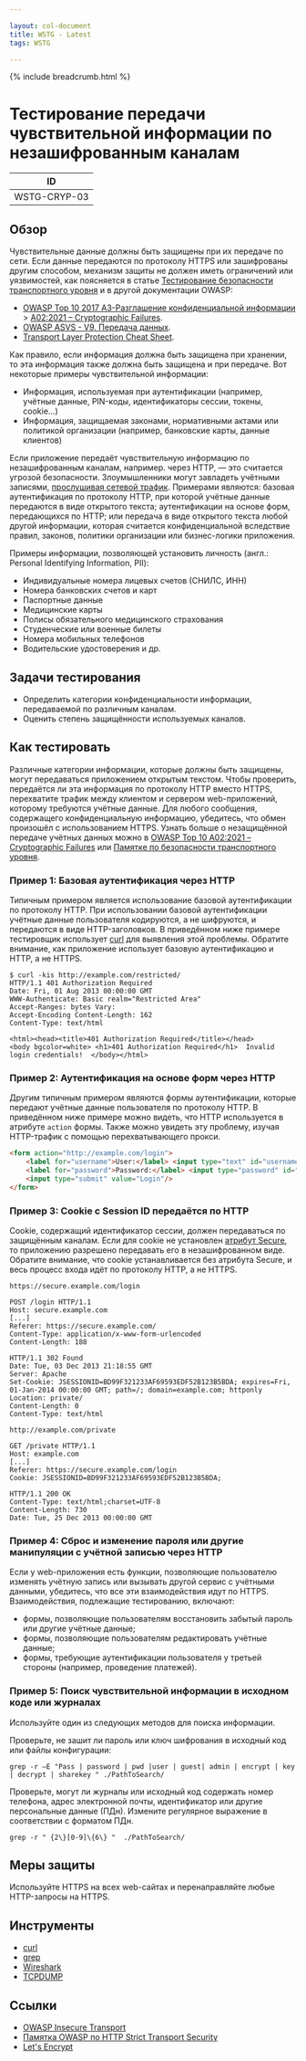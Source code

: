 ```yaml
---

layout: col-document
title: WSTG - Latest
tags: WSTG

---
```


{% include breadcrumb.html %}
# Тестирование передачи чувствительной информации по незашифрованным каналам

|ID          |
|------------|
|WSTG-CRYP-03|

## Обзор

Чувствительные данные должны быть защищены при их передаче по сети. Если данные передаются по протоколу HTTPS или зашифрованы другим способом, механизм защиты не должен иметь ограничений или уязвимостей, как поясняется в статье [Тестирование безопасности транспортного уровня](01-Testing_for_Weak_Transport_Layer_Security.md) и в другой документации OWASP:

- [OWASP Top 10 2017 A3-Разглашение конфиденциальной информации](https://wiki.owasp.org/?title=Special:Redirect/file/OWASP%20Top%2010-2017-ru.pdf) > [A02:2021 – Cryptographic Failures](https://owasp.org/Top10/A02_2021-Cryptographic_Failures/).
- [OWASP ASVS - V9. Передача данных](https://github.com/OWASP/ASVS/blob/master/4.0/ru/0x17-V9-Communications.md).
- [Transport Layer Protection Cheat Sheet](https://cheatsheetseries.owasp.org/cheatsheets/Transport_Layer_Protection_Cheat_Sheet.html).

Как правило, если информация должна быть защищена при хранении, то эта информация также должна быть защищена и при передаче. Вот некоторые примеры чувствительной информации:

- Информация, используемая при аутентификации (например, учётные данные, PIN-коды, идентификаторы сессии, токены, cookie…)
- Информация, защищаемая законами, нормативными актами или политикой организации (например, банковские карты, данные клиентов)

Если приложение передаёт чувствительную информацию по незашифрованным каналам, например. через HTTP, — это считается угрозой безопасности. Злоумышленники могут завладеть учётными записями, [прослушивая сетевой трафик](https://owasp.org/www-community/attacks/Manipulator-in-the-middle_attack). Примерами являются: базовая аутентификация по протоколу HTTP, при которой учётные данные передаются в виде открытого текста; аутентификации на основе форм, передающихся по HTTP; или передача в виде открытого текста любой другой информации, которая считается конфиденциальной вследствие правил, законов, политики организации или бизнес-логики приложения.

Примеры информации, позволяющей установить личность (англ.: Personal Identifying Information, PII):

- Индивидуальные номера лицевых счетов (СНИЛС, ИНН)
- Номера банковских счетов и карт
- Паспортные данные
- Медицинские карты
- Полисы обязательного медицинского страхования
- Студенческие или военные билеты
- Номера мобильных телефонов
- Водительские удостоверения и др.

## Задачи тестирования

- Определить категории конфиденциальности информации, передаваемой по различным каналам.
- Оценить степень защищённости используемых каналов.

## Как тестировать

Различные категории информации, которые должны быть защищены, могут передаваться приложением открытым текстом. Чтобы проверить, передаётся ли эта информация по протоколу HTTP вместо HTTPS, перехватите трафик между клиентом и сервером web-приложений, которому требуются учётные данные. Для любого сообщения, содержащего конфиденциальную информацию, убедитесь, что обмен произошёл с использованием HTTPS. Узнать больше о незащищённой передаче учётных данных можно в [OWASP Top 10 A02:2021 – Cryptographic Failures](https://owasp.org/Top10/A02_2021-Cryptographic_Failures/) или [Памятке по безопасности транспортного уровня](https://cheatsheetseries.owasp.org/cheatsheets/Transport_Layer_Protection_Cheat_Sheet.html).

### Пример 1: Базовая аутентификация через HTTP

Типичным примером является использование базовой аутентификации по протоколу HTTP. При использовании базовой аутентификации учётные данные пользователя кодируются, а не шифруются, и передаются в виде HTTP-заголовков. В приведённом ниже примере тестировщик использует [curl](https://curl.se/) для выявления этой проблемы. Обратите внимание, как приложение использует базовую аутентификацию и HTTP, а не HTTPS.

```http
$ curl -kis http://example.com/restricted/
HTTP/1.1 401 Authorization Required
Date: Fri, 01 Aug 2013 00:00:00 GMT
WWW-Authenticate: Basic realm="Restricted Area"
Accept-Ranges: bytes Vary:
Accept-Encoding Content-Length: 162
Content-Type: text/html

<html><head><title>401 Authorization Required</title></head>
<body bgcolor=white> <h1>401 Authorization Required</h1>  Invalid login credentials!  </body></html>
```

### Пример 2: Аутентификация на основе форм через HTTP

Другим типичным примером являются формы аутентификации, которые передают учётные данные пользователя по протоколу HTTP. В приведённом ниже примере можно видеть, что HTTP используется в атрибуте `action` формы. Также можно увидеть эту проблему, изучая HTTP-трафик с помощью перехватывающего прокси.

```html
<form action="http://example.com/login">
    <label for="username">User:</label> <input type="text" id="username" name="username" value=""/><br />
    <label for="password">Password:</label> <input type="password" id="password" name="password" value=""/>
    <input type="submit" value="Login"/>
</form>
```

### Пример 3: Cookie с Session ID передаётся по HTTP

Cookie, содержащий идентификатор сессии, должен передаваться по защищённым каналам. Если для cookie не установлен [атрибут Secure](../06-Session_Management_Testing/02-Testing_for_Cookies_Attributes.md), то приложению разрешено передавать его в незашифрованном виде. Обратите внимание, что cookie устанавливается без атрибута Secure, и весь процесс входа идёт по протоколу HTTP, а не HTTPS.

```http
https://secure.example.com/login

POST /login HTTP/1.1
Host: secure.example.com
[...]
Referer: https://secure.example.com/
Content-Type: application/x-www-form-urlencoded
Content-Length: 188

HTTP/1.1 302 Found
Date: Tue, 03 Dec 2013 21:18:55 GMT
Server: Apache
Set-Cookie: JSESSIONID=BD99F321233AF69593EDF52B123B5BDA; expires=Fri, 01-Jan-2014 00:00:00 GMT; path=/; domain=example.com; httponly
Location: private/
Content-Length: 0
Content-Type: text/html
```

```http
http://example.com/private

GET /private HTTP/1.1
Host: example.com
[...]
Referer: https://secure.example.com/login
Cookie: JSESSIONID=BD99F321233AF69593EDF52B123B5BDA;

HTTP/1.1 200 OK
Content-Type: text/html;charset=UTF-8
Content-Length: 730
Date: Tue, 25 Dec 2013 00:00:00 GMT
```

### Пример 4: Сброс и изменение пароля или другие манипуляции с учётной записью через HTTP

Если у web-приложения есть функции, позволяющие пользователю изменять учётную запись или вызывать другой сервис с учётными данными, убедитесь, что все эти взаимодействия идут по HTTPS. Взаимодействия, подлежащие тестированию, включают:

- формы, позволяющие пользователям восстановить забытый пароль или другие учётные данные;
- формы, позволяющие пользователям редактировать учётные данные;
- формы, требующие аутентификации пользователя у третьей стороны (например, проведение платежей).

### Пример 5: Поиск чувствительной информации в исходном коде или журналах

Используйте один из следующих методов для поиска информации.

Проверьте, не зашит ли пароль или ключ шифрования в исходный код или файлы конфигурации:

`grep -r –E "Pass | password | pwd |user | guest| admin | encrypt | key | decrypt | sharekey " ./PathToSearch/`

Проверьте, могут ли журналы или исходный код содержать номер телефона, адрес электронной почты, идентификатор или другие персональные данные (ПДн). Измените регулярное выражение в соответствии с форматом ПДн.

`grep -r " {2\}[0-9]\{6\} "  ./PathToSearch/`

## Меры защиты

Используйте HTTPS на всех web-сайтах и перенаправляйте любые HTTP-запросы на HTTPS.

## Инструменты

- [curl](https://curl.se/)
- [grep](http://man7.org/linux/man-pages/man1/egrep.1.html)
- [Wireshark](https://www.wireshark.org/)
- [TCPDUMP](https://www.tcpdump.org/)

## Ссылки

- [OWASP Insecure Transport](https://owasp.org/www-community/vulnerabilities/Insecure_Transport)
- [Памятка OWASP по HTTP Strict Transport Security](https://cheatsheetseries.owasp.org/cheatsheets/HTTP_Strict_Transport_Security_Cheat_Sheet.html)
- [Let's Encrypt](https://letsencrypt.org)
